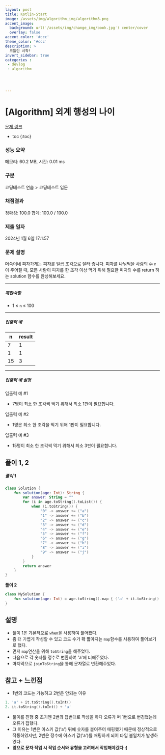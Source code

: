```yaml
---
layout: post
title: Kotlin-Start
image: /assets/img/algorithm_img/algorithm3.png
accent_image: 
  background: url('/assets/img/change_img/book.jpg') center/cover
  overlay: false
accent_color: '#ccc'
theme_color: '#ccc'
description: >
  코틀린 시작!
invert_sidebar: true
categories :
 - devlog
 - algorithm




---
```


# [Algorithm] 외계 행성의 나이

[문제 링크](https://school.programmers.co.kr/learn/courses/30/lessons/120839?language=kotlin)

* toc
{:toc}


### 성능 요약

메모리: 60.2 MB, 시간: 0.01 ms

### 구분

코딩테스트 연습 > 코딩테스트 입문

### 채점결과

정확성: 100.0
합계: 100.0 / 100.0

### 제출 일자

2024년 1월 6일 17:1:57

### 문제 설명

머쓱이네 피자가게는 피자를 일곱 조각으로 잘라 줍니다. 피자를 나눠먹을 사람의 수 `n`이 주어질 때, 모든 사람이 피자를 한 조각 이상 먹기 위해 필요한 피자의 수를 return 하는 solution 함수를 완성해보세요.

------

##### 제한사항

- 1 ≤ `n` ≤ 100

------

##### 입출력 예

| n    | result |
| ---- | ------ |
| 7    | 1      |
| 1    | 1      |
| 15   | 3      |

------

##### 입출력 예 설명

입출력 예 #1

- 7명이 최소 한 조각씩 먹기 위해서 최소 1판이 필요합니다.

입출력 예 #2

- 1명은 최소 한 조각을 먹기 위해 1판이 필요합니다.

입출력 예 #3

- 15명이 최소 한 조각씩 먹기 위해서 최소 3판이 필요합니다.



## 풀이 1, 2

##### 풀이 1

```kotlin
class Solution {
    fun solution(age: Int): String {
        var answer: String = ""
        for (i in age.toString().toList()) {
            when (i.toString()) {
                "0" -> answer += ("a")
                "1" -> answer += ("b")
                "2" -> answer += ("c")
                "3" -> answer += ("d")
                "4" -> answer += ("e")
                "5" -> answer += ("f")
                "6" -> answer += ("g")
                "7" -> answer += ("h")
                "8" -> answer += ("i")
                "9" -> answer += ("j")
            }
        }
        return answer
    }
}
```

**풀이 2**

```kotlin
class MySolution {
    fun solution(age: Int) = age.toString().map { ('a' + it.toString().toInt()) }.joinToString("")
}
```

## 설명

- 풀이 1은 기본적으로 `when`을 사용하여 풀어봤다.
- 좀 더 가볍게 작성할 수 있고 코드 수가 확 짧아지는 `map`함수를 사용하여 풀어보기로 했다.
- 먼저 `map`연산을 위해 `toString`을 해주었다.
- 다음으로 각 숫자를 정수로 변환하여 'a'에 더해주었다.
- 마지막으로 `joinToString`을 통해 문자열로 변환해주었다.

## 참고 + 느낀점

- 1번의 코드는 가능하고 2번은 안되는 이유

```kotlin
1. 'a' + it.toString().toInt()
2. it.toString().toInt() + 'a'
```

- 풀이를 진행 중 초기엔 2번의 답변대로 작성을 하다 오류가 떠 1번으로 변경했는데 오류가 잡혔다.
- 그 이유는 1번은 아스키 값('a') 뒤에 숫자를 붙여주어 매핑했기 때문에 정상적으로 작동하였지만, 2번은 정수에 아스키 값('a')를 매핑하게 되어 타입 불일치가 발생하였다.
- **앞으로 문자 작업 시 작업 순서와 유형을 고려해서 작업해야겠다 :)**

